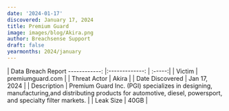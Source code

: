 ```yaml
---
date: '2024-01-17'
discovered: January 17, 2024
title: Premium Guard
image: images/blog/Akira.png
author: Breachsense Support
draft: false
yearmonths: 2024/january
---
```



| Data Breach Report
------------:     |:-------------:    | :-----:|
| Victim      | premiumguard.com      | 
| Threat Actor      | Akira      | 
| Date Discovered      | Jan 17, 2024      | 
| Description      | Premium Guard Inc. (PGI) specializes in designing, manufacturing,and distributing products for automotive, diesel, powersport, and specialty filter markets.      | 
| Leak Size      | 40GB      | 

